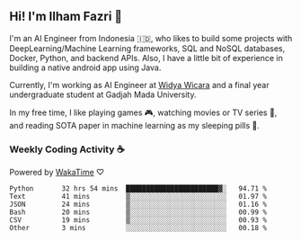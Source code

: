 ## Hi! I'm Ilham Fazri 👋

I'm an AI Engineer from Indonesia 🇮🇩, who likes to build some projects with DeepLearning/Machine Learning frameworks, SQL and NoSQL databases, Docker, Python, and backend APIs. Also, I have a little bit of experience in building a native android app using Java.

Currently, I'm working as AI Engineer at [Widya Wicara](https://widyawicara.com) and a final year undergraduate student at Gadjah Mada University. 

In my free time, I like playing games 🎮, watching movies or TV series 🍿, and reading SOTA paper in machine learning as my sleeping pills 💊. 

### Weekly Coding Activity ☕
Powered by [WakaTime](https://wakatime.com/) ♡
<!--START_SECTION:waka-->

```text
Python       32 hrs 54 mins  ███████████████████████▓░   94.71 %
Text         41 mins         ▒░░░░░░░░░░░░░░░░░░░░░░░░   01.97 %
JSON         24 mins         ▒░░░░░░░░░░░░░░░░░░░░░░░░   01.16 %
Bash         20 mins         ▒░░░░░░░░░░░░░░░░░░░░░░░░   00.99 %
CSV          19 mins         ▒░░░░░░░░░░░░░░░░░░░░░░░░   00.93 %
Other        3 mins          ░░░░░░░░░░░░░░░░░░░░░░░░░   00.18 %
```

<!--END_SECTION:waka-->
